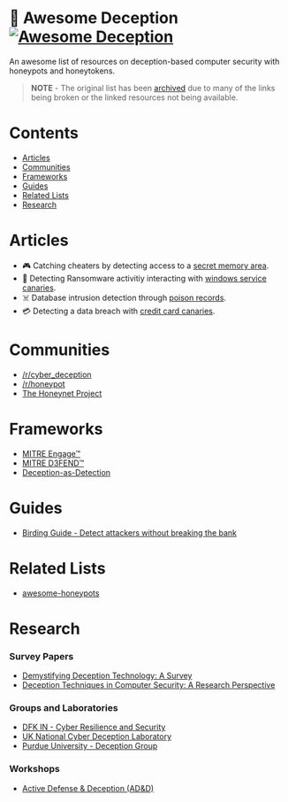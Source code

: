 # 🥷 Awesome Deception [![Awesome Deception](https://cdn.rawgit.com/sindresorhus/awesome/d7305f38d29fed78fa85652e3a63e154dd8e8829/media/badge.svg)](https://github.com/sindresorhus/awesome)

An awesome list of resources on deception-based computer security with honeypots and honeytokens.

> **NOTE** - The original list has been [archived](https://github.com/tolgadevsec/Awesome-Deception/blob/master/ARCHIVE.MD) due to many of the links being broken or the linked resources not being available.

# Contents
- [Articles](#articles)
- [Communities](#communities)
- [Frameworks](#frameworks)
- [Guides](#guides)
- [Related Lists](#related-lists)
- [Research](#research)

# Articles
- 🎮 Catching cheaters by detecting access to a [secret memory area](https://www.dota2.com/newsentry/3677788723152833273).
- 👿 Detecting Ransomware activitiy interacting with [windows service canaries](https://www.nccgroup.com/us/research-blog/deception-engineering-exploring-the-use-of-windows-service-canaries-against-ransomware/).
- ☠️ Database intrusion detection through [poison records](https://hackernoon.com/poison-records-acra-eli5-d78250ef94f).
- 💳 Detecting a data breach with [credit card canaries](https://blog.thinkst.com/2024/12/its-baaack-credit-card-canarytokens-are-now-on-your-consoles.html).

# Communities
- [/r/cyber_deception](https://www.reddit.com/r/cyber_deception/)
- [/r/honeypot](https://www.reddit.com/r/honeypot/)
- [The Honeynet Project](https://www.honeynet.org/)

# Frameworks
- [MITRE Engage™](https://engage.mitre.org/)
- [MITRE D3FEND™](https://d3fend.mitre.org/)
- [Deception-as-Detection](https://github.com/0x4D31/deception-as-detection)

# Guides
- [Birding Guide - Detect attackers without breaking the bank](http://canary-content.s3-website-us-east-1.amazonaws.com/documents/birding-guide.pdf)

# Related Lists
- [awesome-honeypots](https://github.com/paralax/awesome-honeypots)

# Research

### Survey Papers
- [Demystifying Deception Technology: A Survey](https://arxiv.org/abs/1804.06196)
- [Deception Techniques in Computer Security: A Research Perspective](https://dl.acm.org/doi/abs/10.1145/3214305)

### Groups and Laboratories
- [DFK IN - Cyber Resilience and Security](https://github.com/dfki-in-sec)
- [UK National Cyber Deception Laboratory](https://www.cyberdeception.org.uk/)
- [Purdue University - Deception Group](https://www.cerias.purdue.edu/site/deception/)
### Workshops
- [Active Defense & Deception (AD&D)](https://adnd.work/)
